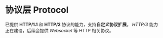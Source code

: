 # 协议层 Protocol

已提供 **HTTP/1.1** 和 **HTTP/2** 协议的能力，支持**自定义协议扩展**。
_HTTP/3_ 能力正在建设，后续会提供 _Websocket_ 等 HTTP 相关协议。